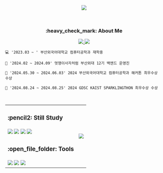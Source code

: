 <header align="center">
    <img src="https://capsule-render.vercel.app/api?type=Waving&color=0:5CD1E5,100:4374D9&height=300&section=header&width=100%&text=HI!👋%20I'M%20SEOEUN!&fontSize=48&fontColor=F9F9F9">
</header>

<div align="center">
    <h3>:heavy_check_mark: About Me</h3>
    <a href=mailto:sunny030921@gmail.com>
        <img src="https://img.shields.io/badge/Gmail-EA4335?style=for-the-badge&logo=Gmail&logoColor=white&link=mailto:">
    </a>
    <a href="https://www.instagram.com/ssun_h_09/" target="_blank">
        <img src="https://img.shields.io/badge/Instagram-E4405F?style=for-the-badge&logo=Instagram&logoColor=white"/>
    </a>
</div>

  <p text-align="center">
    
    💻 '2023.03 ~ ' 부산외국어대학교 컴퓨터공학과 재학중

    🦁 '2024.02 ~ 2024.09' 멋쟁이사자처럼 부산외대 12기 백엔드 운영진

    👑 '2024.05.30 ~ 2024.06.03' 2024 부산외국어대학교 컴퓨터공학과 해커톤 최우수상 수상

    👑 '2024.08.24 ~ 2024.08.25' 2024 GDSC KAIST SPARKLINGTHON 최우수상 수상

  </p><br>
    <!--
    <div align="right">
        <img src="https://github-readme-stats.vercel.app/api/top-langs/?username=Hwangseoeun&layout=compact">
    </div> 
    -->
<table align="center">
    <tr>
        <td><h3>:pencil2: Still Study</h3></td>
        <!-- <td rowspan="4"><img src="https://github-readme-stats.vercel.app/api/top-langs/?username=Hwangseoeun&layout=compact"></td> -->
        <td rowspan="4">
            <img src="https://github-readme-stats.vercel.app/api?username=Hwangseoeun&bg_color=60,f1fcfc,a1deff&title_color=0c283c&text_color=0c283c"/> 
        </td>
    </tr>
    <tr>
        <td>
            <img src="https://img.shields.io/badge/Java-ED8B00?style=for-the-badge&logo=java&logoColor=white">
            <img src="https://img.shields.io/badge/Spring-6DB33F?style=for-the-badge&logo=Spring&logoColor=white">
            <img src="https://img.shields.io/badge/SpringBoot-6DB33F?style=for-the-badge&logo=SpringBoot&logoColor=white">
            <img src="https://img.shields.io/badge/MySQL-4479A1?style=for-the-badge&logo=MySQL&logoColor=white">
        </td>
    </tr>
    <tr>
        <td><h3>:open_file_folder: Tools</h3></td>
    </tr>
    <tr>
        <td>
            <img src="https://img.shields.io/badge/IntelliJIDEA-000000.svg?style=for-the-badge&logo=intellij-idea&logoColor=white">
            <img src="https://img.shields.io/badge/git-%23F05033.svg?style=for-the-badge&logo=git&logoColor=white">
            <img src="https://img.shields.io/badge/github-%23121011.svg?style=for-the-badge&logo=github&logoColor=white">
        </td>
    </tr>
</table><br>
